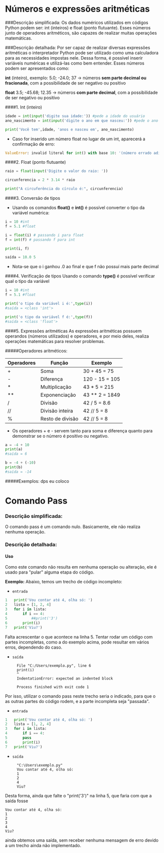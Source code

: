 # **Números e expressões aritméticas**
###Descrição simplificada:
Os dados numéricos utilizados em códigos Python podem ser: int (inteiros) e float (ponto flutuante). Esses números junto de operadores aritméticos, são capazes de realizar muitas operações matemáticas.

###Descrição detalhada:
Por ser capaz de realizar diversas expressões aritméticas o interpretador Python pode ser utilizado como uma calculadora para as necessidades impostas nele. Dessa forma, é possível inserir variáveis numéricas e utilizá-las como bem entender. Esses números podem ser apresentados como: 

**int** (inteiro), exemplo: 5.0; -24.0; 37 → números **sem parte decimal ou fracionada**, com a possibilidade de ser negativo ou positivo

**float** 3.5; -45.68; 12.35 → números **com parte decimal**, com a possibilidade de ser negativo ou positivo


####1. Int (inteiro)
~~~python
idade = int(input('digite sua idade:')) #pede a idade do usuário
ano_nascimento = int(input('digite o ano em que nasceu:')) #pede o ano de nascimento do usuário

print('Você tem',idade, 'anos e nasceu em', ano_nascimento)
~~~
* Caso for inserido um número float no lugar de um int, aparecerá a confirmação de erro:

~~~python
ValueError: invalid literal for int() with base 10: '(número errado adicionado)'
~~~~

####2. Float (ponto flutuante)
~~~python
raio = float(input('Digite o valor do raio: '))

circunferencia = 2 * 3.14 * raio

print("A circuferência do círculo é:", circunferencia)
~~~

####3. Conversão de tipos
* Usando os comandos **float()** e **int()** é possível converter o tipo da variável numérica:
~~~python
i = 10 #int
f = 5.1 #float

i = float(i) # passando i para float
f = int(f) # passando f para int

print(i, f)
~~~~
~~~python
saída = 10.0 5
~~~~
* Nota-se que o i ganhou .0 ao final e que f não possuí mais parte decimal

####4. Verificação de tipos
Usando o comando **type()** é possível verificar qual o tipo da variável
~~~python
i = 10 #int
f = 5.1 #float

print('o tipo da variável i é:',type(i))
#saída = <class 'int'>

print('o tipo da variável f é:',type(f))
#saída = <class 'float'>
~~~~
####5. Expressões aritméticas
As expressões aritméticas possuem operandos (números utilizados) e operadores, e por meio deles, realiza operações matemáticas para resolver problemas. 

#####Operadores aritméticos:

 Operadores       | Função    | Exemplo
------------------|-----------| ---------
 +                | Soma      |30 + 45 = 75
 -                | Diferença | 120 - 15 = 105
 *                |Multiplicação| 43 * 5 = 215
 **               |Exponenciação|43 ** 2 = 1849
 /                |Divisão|42 / 5 = 8.6
//| Divisão inteira  |42 // 5 = 8
%| Resto de divisão |42 // 5 = 8

* Os operadores + e - servem tanto para soma e diferença quanto para demonstrar se o número é positivo ou negativo.
~~~python
a = -4 + 10
print(a)
#saída = 6

b = -4 + (-10)
print(b)
#saída = -14
~~~~

#####Exemplos:
dps eu coloco

# **Comando Pass**
### Descrição simplificada:
O comando pass é um comando nulo. Basicamente, ele não realiza nenhuma operação.



### Descrição detalhada:

#### Uso

Como este comando não resulta em nenhuma operação ou alteração, ele é usado para "pular" alguma etapa do código.

**Exemplo:**
Abaixo, temos um trecho de código incompleto:

- `entrada`
~~~~~python
1   print('Vou contar até 4, olha só: ')
2   lista = [1, 2, 4]
3   for i in lista:
4       if i == 4:
5           ##print('3')
6       print(i)
7   print('Viu?')
~~~~~
Falta acrescentar o que acontece na linha 5. Tentar rodar um código com partes incompletas, como a do exemplo acima, pode resultar em vários erros, dependendo do caso. 
- `saída`
        
        File "C:/Users/exemplo.py", line 6
        print(i)
        ^
        IndentationError: expected an indented block

        Process finished with exit code 1
    
Por isso, utilizar o comando pass neste trecho seria o indicado, para que o as outras partes do código rodem, e a parte incompleta seja "passada".

- `entrada`
~~~~~python
1   print('Vou contar até 4, olha só: ')
2   lista = [1, 2, 4]
3   for i in lista:
4       if i == 4:
5       pass
6       print(i)
7   print('Viu?')
~~~~~
- `saída`

        "C:\Users\exemplo.py"
        Vou contar até 4, olha só: 
        1
        2
        4
        Viu?

Desta forma, ainda que falte o "print('3')" na linha 5, que faria com que a saída fosse 
    
    Vou contar até 4, olha só:
    1
    2
    3
    4
    Viu?
    
ainda obtemos uma saída, sem receber nenhuma mensagem de erro devido a um trecho ainda não implementado.






